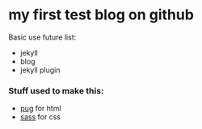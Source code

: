 # my first test blog on github

Basic use future list:

 * jekyll
 * blog
 * jekyll plugin


### Stuff used to make this:

 * [pug](https://pugjs.org) for html
 * [sass](http://sass-lang.com/) for css